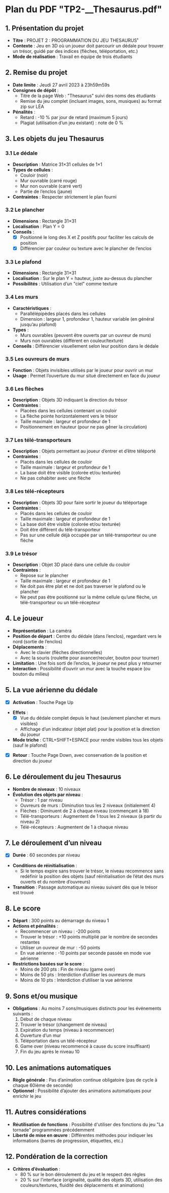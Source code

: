 # Plan du PDF "TP2-__Thesaurus.pdf"

## 1. Présentation du projet
- **Titre** : PROJET 2 : PROGRAMMATION DU JEU THESAURUS¹
- **Contexte** : Jeu en 3D où un joueur doit parcourir un dédale pour trouver un trésor, guidé par des indices (flèches, téléportation, etc.)
- **Mode de réalisation** : Travail en équipe de trois étudiants

## 2. Remise du projet
- **Date limite** : Jeudi 27 avril 2023 à 23h59m59s
- **Consignes de dépôt** :
  - Titre de la page Web : "Thesaurus" suivi des noms des étudiants
  - Remise du jeu complet (incluant images, sons, musiques) au format zip sur LÉA
- **Pénalités** :
  - Retard : -10 % par jour de retard (maximum 5 jours)
  - Plagiat (utilisation d’un jeu existant) : note de 0 %

## 3. Les objets du jeu Thesaurus
### 3.1 Le dédale
- **Description** : Matrice 31×31 cellules de 1×1
- **Types de cellules** :
  - Couloir (noir)
  - Mur ouvrable (carré rouge)
  - Mur non ouvrable (carré vert)
  - Partie de l’enclos (jaune)
- **Contraintes** : Respecter strictement le plan fourni

### 3.2 Le plancher
- **Dimensions** : Rectangle 31×31
- **Localisation** : Plan Y = 0
- **Conseils** :
  - [x] Positionné le long des X et Z positifs pour faciliter les calculs de position
  - [x] Différencier par couleur ou texture avec le plancher de l’enclos

### 3.3 Le plafond
- **Dimensions** : Rectangle 31×31
- **Localisation** : Sur le plan Y = hauteur, juste au-dessus du plancher
- **Possibilités** : Utilisation d’un "ciel" comme texture

### 3.4 Les murs
- **Caractéristiques** :
  - Parallélépipèdes placés dans les cellules
  - Dimension : largeur 1, profondeur 1, hauteur variable (en général jusqu’au plafond)
- **Types** :
  - Murs ouvrables (peuvent être ouverts par un ouvreur de murs)
  - Murs non ouvrables (différent en couleur/texture)
- **Conseils** : Différencier visuellement selon leur position dans le dédale

### 3.5 Les ouvreurs de murs
- **Fonction** : Objets invisibles utilisés par le joueur pour ouvrir un mur
- **Usage** : Permet l’ouverture du mur situé directement en face du joueur

### 3.6 Les flèches
- **Description** : Objets 3D indiquant la direction du trésor
- **Contraintes** :
  - Placées dans les cellules contenant un couloir
  - La flèche pointe horizontalement vers le trésor
  - Taille maximale : largeur et profondeur de 1
  - Positionnement en hauteur (pour ne pas gêner la circulation)

### 3.7 Les télé-transporteurs
- **Description** : Objets permettant au joueur d’entrer et d’être téléporté
- **Contraintes** :
  - Placés dans les cellules de couloir
  - Taille maximale : largeur et profondeur de 1
  - La base doit être visible (colorée et/ou texturée)
  - Ne pas cohabiter avec une flèche

### 3.8 Les télé-récepteurs
- **Description** : Objets 3D pour faire sortir le joueur du téléportage
- **Contraintes** :
  - Placés dans les cellules de couloir
  - Taille maximale : largeur et profondeur de 1
  - La base doit être visible (colorée et/ou texturée)
  - Doit être différent du télé-transporteur
  - Pas sur une cellule déjà occupée par un télé-transporteur ou une flèche

### 3.9 Le trésor
- **Description** : Objet 3D placé dans une cellule du couloir
- **Contraintes** :
  - Repose sur le plancher
  - Taille maximale : largeur et profondeur de 1
  - Ne doit pas être plat et ne doit pas traverser le plafond ou le plancher
  - Ne peut pas être positionné sur la même cellule qu’une flèche, un télé-transporteur ou un télé-récepteur

## 4. Le joueur
- **Représentation** : La caméra
- **Position de départ** : Centre du dédale (dans l’enclos), regardant vers le nord (sortie de l’enclos)
- **Déplacements** :
  - Avec le clavier (flèches directionnelles)
  - Avec la souris (roulette pour avancer/reculer, bouton pour tourner)
- **Limitation** : Une fois sorti de l’enclos, le joueur ne peut plus y retourner
- **Interaction** : Possibilité d’ouvrir un mur avec la touche espace (ou bouton du milieu)

## 5. La vue aérienne du dédale
- [x] **Activation** : Touche Page Up
- **Effets** :
  - [x] Vue du dédale complet depuis le haut (seulement plancher et murs visibles)
  - Affichage d’un indicateur (objet plat) pour la position et la direction du joueur
- **Mode triche** : CTRL+SHIFT+ESPACE pour rendre visibles tous les objets (sauf le plafond)
- [x] **Retour** : Touche Page Down, avec conservation de la position et direction du joueur

## 6. Le déroulement du jeu Thesaurus
- **Nombre de niveaux** : 10 niveaux
- **Évolution des objets par niveau** :
  - Trésor : 1 par niveau
  - Ouvreurs de murs : Diminution tous les 2 niveaux (initialement 4)
  - Flèches : Diminuent de 2 à chaque niveau (commençant à 18)
  - Télé-transporteurs : Augmentent de 1 tous les 2 niveaux (à partir du niveau 2)
  - Télé-récepteurs : Augmentent de 1 à chaque niveau

## 7. Le déroulement d’un niveau
- [x] **Durée** : 60 secondes par niveau
- **Conditions de réinitialisation** :
  - Si le temps expire sans trouver le trésor, le niveau recommence sans redéfinir la position des objets (sauf réinitialisation de l’état des murs ouverts et du nombre d’ouvreurs)
- **Transition** : Passage automatique au niveau suivant dès que le trésor est trouvé

## 8. Le score
- **Départ** : 300 points au démarrage du niveau 1
- **Actions et pénalités** :
  - Recommencer un niveau : -200 points
  - Trouver le trésor : +10 points multiplié par le nombre de secondes restantes
  - Utiliser un ouvreur de mur : -50 points
  - En vue aérienne : -10 points par seconde passée en mode vue aérienne
- **Restrictions basées sur le score** :
  - Moins de 200 pts : Fin de niveau (game over)
  - Moins de 50 pts : Interdiction d’utiliser les ouvreurs de murs
  - Moins de 10 pts : Interdiction d’utiliser la vue aérienne

## 9. Sons et/ou musique
- **Obligations** : Au moins 7 sons/musiques distincts pour les événements suivants :
  1. Début de chaque niveau
  2. Trouver le trésor (changement de niveau)
  3. Expiration du temps (niveau à recommencer)
  4. Ouverture d’un mur
  5. Téléportation dans un télé-récepteur
  6. Game over (niveau recommencé à cause du score insuffisant)
  7. Fin du jeu après le niveau 10

## 10. Les animations automatiques
- **Règle générale** : Pas d’animation continue obligatoire (pas de cycle à chaque 60ième de seconde)
- **Optionnel** : Possibilité d’ajouter des animations automatiques pour enrichir le jeu

## 11. Autres considérations
- **Réutilisation de fonctions** : Possibilité d'utiliser des fonctions du jeu "La tornade" programmées précédemment
- **Liberté de mise en œuvre** : Différentes méthodes pour indiquer les informations (barres de progression, étiquettes, etc.)

## 12. Pondération de la correction
- **Critères d’évaluation** :
  - 80 % sur le bon déroulement du jeu et le respect des règles
  - 20 % sur l’interface (originalité, qualité des objets 3D, utilisation des couleurs/textures, fluidité des déplacements et animations)
